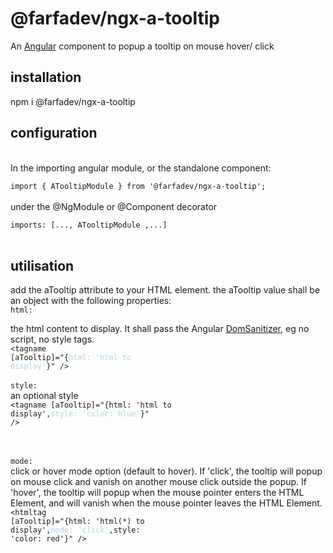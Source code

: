 <h1> @farfadev/ngx-a-tooltip </h1>

An [Angular](https://angular.dev/) component to popup a tooltip on mouse hover/ click

<h2>installation</h2>
npm i @farfadev/ngx-a-tooltip

<h2>configuration</h2>
<br/>In the importing angular module, or the standalone component:
<br/><code>
import { ATooltipModule } from '@farfadev/ngx-a-tooltip';
</code>
<br/>under the @NgModule or @Component decorator
<br/><code>
imports: [..., ATooltipModule ,...]
</code>
</br>

<h2>utilisation</h2>
add the aTooltip attribute to your HTML element. the aTooltip value shall be an object with the following properties:
<br/><code>html:</code>

the html content to display. It shall pass the Angular
[DomSanitizer](https://angular.dev/api/platform-browser/DomSanitizer/), eg no script, no style tags.
<br/><code>&lt;tagname [aTooltip]="{<span style='color:lightblue'>html: 'html to display'</span>}" /&gt;</code>
<br/><br/><code>style:</code>
<br/>an optional style
<br/><code>&lt;tagname [aTooltip]="{html: 'html to display',<span style='color:lightblue'>style: 'color: blue'</span>}" /&gt;</code>

<br/><br/><code>mode:</code>
<br/>click or hover mode option (default to hover). If 'click', the tooltip will popup on mouse click and vanish on another mouse click outside the popup. If 'hover', the tooltip will popup when the mouse pointer enters the HTML Element, and will vanish when the mouse pointer leaves the HTML Element.
<br/><code>&lt;htmltag [aTooltip]="{html: 'html(*) to display',<span style='color:lightblue'>mode: 'click'</span>,style: 'color: red'}" /&gt;</code>



